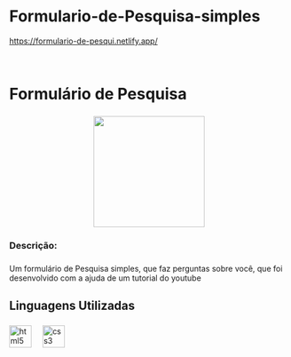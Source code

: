 # Formulario-de-Pesquisa-simples

https://formulario-de-pesqui.netlify.app/

<br clear="both">

<h1 align="left">Formulário de Pesquisa</h1>

###

<div align="center">
  <img height="200" src="https://i.im.ge/2024/09/05/fgUjC8.formulario-de-pesquisa.png"  />
</div>

###

<h3 align="left">Descrição:</h3>

###

<p align="left">Um formulário de Pesquisa simples, que faz perguntas sobre você,  que foi desenvolvido com a ajuda de um tutorial do youtube</p>

###

<h2 align="left">Linguagens Utilizadas</h2>

###

<div align="left">
  <img src="https://cdn.jsdelivr.net/gh/devicons/devicon/icons/html5/html5-original.svg" height="40" alt="html5 logo"  />
  <img width="12" />
  <img src="https://cdn.jsdelivr.net/gh/devicons/devicon/icons/css3/css3-original.svg" height="40" alt="css3 logo"  />
</div>

###
